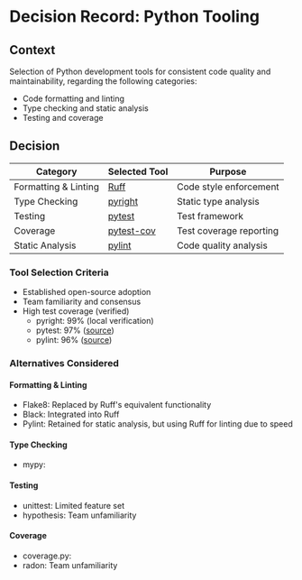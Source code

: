 # Decision Record: Python Tooling

## Context
Selection of Python development tools for consistent code quality and maintainability, regarding the following categories:

- Code formatting and linting
- Type checking and static analysis
- Testing and coverage

## Decision
| Category | Selected Tool | Purpose |
|----------|---------------|----------|
| Formatting & Linting | [Ruff](https://github.com/astral-sh/ruff) | Code style enforcement |
| Type Checking | [pyright](https://github.com/microsoft/pyright) | Static type analysis |
| Testing | [pytest](https://github.com/pytest-dev/pytest/) | Test framework |
| Coverage | [pytest-cov](https://github.com/pytest-dev/pytest-cov) | Test coverage reporting |
| Static Analysis | [pylint](https://github.com/pylint-dev/pylint) | Code quality analysis |


### Tool Selection Criteria
- Established open-source adoption
- Team familiarity and consensus
- High test coverage (verified)
  - pyright: 99% (local verification)
  - pytest: 97% ([source](https://app.codecov.io/gh/pytest-dev/pytest))
  - pylint: 96% ([source](https://app.codecov.io/gh/pylint-dev/pylint))

### Alternatives Considered

#### Formatting & Linting
- Flake8: Replaced by Ruff's equivalent functionality
- Black: Integrated into Ruff
- Pylint: Retained for static analysis, but using Ruff for linting due to speed

#### Type Checking
- mypy: 

#### Testing
- unittest: Limited feature set
- hypothesis: Team unfamiliarity

#### Coverage
- coverage.py: 
- radon: Team unfamiliarity
